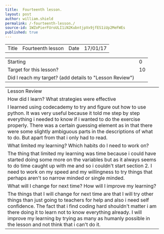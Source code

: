 ```yaml
---
title:  Fourteenth lesson.
layout: post
author: william.shield
permalink: /-fourteenth-lesson./
source-id: 1WZoPierFUroULI1iN2KubntjpVx9jfES1iUp2MeFWEs
published: true
---
```

<table>
  <tr>
    <td>Title</td>
    <td>Fourteenth lesson</td>
    <td>Date</td>
    <td>17/01/17</td>
  </tr>
</table>


<table>
  <tr>
    <td>Starting </td>
    <td>0</td>
  </tr>
  <tr>
    <td>Target for this lesson?</td>
    <td>10</td>
  </tr>
  <tr>
    <td>Did I reach my target? 
(add details to "Lesson Review")</td>
    <td></td>
  </tr>
</table>


<table>
  <tr>
    <td>Lesson Review</td>
  </tr>
  <tr>
    <td>How did I learn? What strategies were effective</td>
  </tr>
  <tr>
    <td>I learned using codecademy to try and figure out how to use python. It was very useful because it told me step by step everything i needed to know if i wanted to do the exercise properly. There was a certain guessing element as in that there were some slightly ambiguous parts in the descriptions of what to do. But apart from that i only had to read.</td>
  </tr>
  <tr>
    <td>What limited my learning? Which habits do I need to work on? </td>
  </tr>
  <tr>
    <td>The thing that limited my learning was time because i could have started doing some more on the variables but as it always seems to do time caught up with me and so i couldn't start section 2. I need to work on my speed and my willingness to try things that perhaps aren't so narrow minded or single minded. </td>
  </tr>
  <tr>
    <td>What will I change for next time? How will I improve my learning?</td>
  </tr>
  <tr>
    <td>The things that I will change for next time are that I will try other things than just going to teachers for help and also i need self confidence. The fact that i find coding hard shouldn't matter i am there doing it to learn not to know everything already. I will improve my learning by trying as many as humanly possible in the lesson and not think that i can't do it.</td>
  </tr>
</table>


